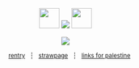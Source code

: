 <div align="center">
<p align="center"> <img src="https://64.media.tumblr.com/08f1157e4fb62352185b36afec10b822/67f379b253a55304-79/s75x75_c1/2dd301de7828b4fb0d8607ba40db757cc46bd729.gifv" width="40" height="40" /> <img src="https://komarev.com/ghpvc/?username=kyostro&label=🔥&color=da2f25&style=plastic&base=40000" /> <img src="https://64.media.tumblr.com/581809eba389f8d2ccce2c57b2eb9b8a/67f379b253a55304-15/s75x75_c1/f4206f7a9cad6744daa64d2f7c4a7afb3c4970be.gifv" width="40" height="40" />
<p align="center">
  <p align="center"> 

<img src="https://i.imgur.com/clpcfNo.png" />

 <p align="center"> 


‎ ‎ ‎ ‎ <sup>[rentry](https://rentry.co/kyostro) ‎ ‎‎  ┆ ‎ ‎ [strawpage](https://kyodraw.straw.page/) ‎ ‎‎  ┆ ‎ ‎ [links for palestine](https://x.com/barefacelino/status/1791041334683255200)
